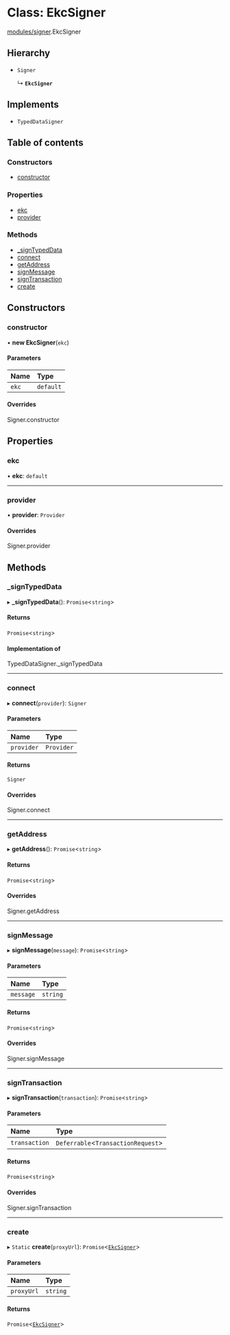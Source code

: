 # Class: EkcSigner

[modules/signer](../modules/modules_signer.md).EkcSigner

## Hierarchy

- `Signer`

  ↳ **`EkcSigner`**

## Implements

- `TypedDataSigner`

## Table of contents

### Constructors

- [constructor](modules_signer.EkcSigner.md#constructor)

### Properties

- [ekc](modules_signer.EkcSigner.md#ekc)
- [provider](modules_signer.EkcSigner.md#provider)

### Methods

- [\_signTypedData](modules_signer.EkcSigner.md#_signtypeddata)
- [connect](modules_signer.EkcSigner.md#connect)
- [getAddress](modules_signer.EkcSigner.md#getaddress)
- [signMessage](modules_signer.EkcSigner.md#signmessage)
- [signTransaction](modules_signer.EkcSigner.md#signtransaction)
- [create](modules_signer.EkcSigner.md#create)

## Constructors

### constructor

• **new EkcSigner**(`ekc`)

#### Parameters

| Name | Type |
| :------ | :------ |
| `ekc` | `default` |

#### Overrides

Signer.constructor

## Properties

### ekc

• **ekc**: `default`

___

### provider

• **provider**: `Provider`

#### Overrides

Signer.provider

## Methods

### \_signTypedData

▸ **_signTypedData**(): `Promise`<`string`\>

#### Returns

`Promise`<`string`\>

#### Implementation of

TypedDataSigner.\_signTypedData

___

### connect

▸ **connect**(`provider`): `Signer`

#### Parameters

| Name | Type |
| :------ | :------ |
| `provider` | `Provider` |

#### Returns

`Signer`

#### Overrides

Signer.connect

___

### getAddress

▸ **getAddress**(): `Promise`<`string`\>

#### Returns

`Promise`<`string`\>

#### Overrides

Signer.getAddress

___

### signMessage

▸ **signMessage**(`message`): `Promise`<`string`\>

#### Parameters

| Name | Type |
| :------ | :------ |
| `message` | `string` |

#### Returns

`Promise`<`string`\>

#### Overrides

Signer.signMessage

___

### signTransaction

▸ **signTransaction**(`transaction`): `Promise`<`string`\>

#### Parameters

| Name | Type |
| :------ | :------ |
| `transaction` | `Deferrable`<`TransactionRequest`\> |

#### Returns

`Promise`<`string`\>

#### Overrides

Signer.signTransaction

___

### create

▸ `Static` **create**(`proxyUrl`): `Promise`<[`EkcSigner`](modules_signer.EkcSigner.md)\>

#### Parameters

| Name | Type |
| :------ | :------ |
| `proxyUrl` | `string` |

#### Returns

`Promise`<[`EkcSigner`](modules_signer.EkcSigner.md)\>
